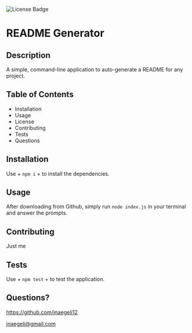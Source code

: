 ![License Badge](https://img.shields.io/badge/license-MIT-blue)
  # README Generator 
  ## Description
  A simple, command-line application to auto-generate a README for any project.
  ## Table of Contents
  * Installation
  * Usage
  * License
  * Contributing
  * Tests
  * Questions
  ## Installation
  Use + `npm i` + to install the dependencies.
  ## Usage
  After downloading from Github, simply run `node index.js` in your terminal and answer the prompts.
  ## Contributing
  Just me
  ## Tests
  Use + `npm test` + to test the application.
  ## Questions?
  https://github.com/jnaegeli12
  
 jnaegeli@gmail.com
